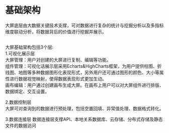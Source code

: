 # 基础架构

大屏底层由大数据关键技术支撑，可对数据进行复杂的统计与挖掘分析以及多指标维度联动分析，将数据背后的价值进行挖掘并展示。
## 
大屏基础架构包括3个层:<br>
1.可视化展示层<br>
大屏管理：用户对创建的大屏进行复制、编辑等功能。<br>
组件管理：可视化话展示层采用Echarts&HighCharts框架，为用户提供柱图、折线图、地图等多种数据图形化表现形式，另外用户还可通过图形的颜色、大小等属性进行数据视觉映射，使得数据表现形式更加生动。<br>
画布编辑：用户通过创建画布生成大屏。在画布上用户可以对大屏组件进行排版、数据绑定、交互设置。<br>
  
2.数据控制层<br>
<blank><blank>大屏可对查询到的数据进行预处理，包括空置回填、异常值处理、数据格式转化。

3.数据连接层
<blank><blank>数据连接层支撑API、本地关系数据库、云存储、分布式存储及静态文件的数据访问
## 

